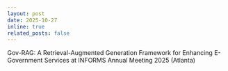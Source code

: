 ```yaml
---
layout: post
date: 2025-10-27
inline: true
related_posts: false
---
```

Gov-RAG: A Retrieval-Augmented Generation Framework for Enhancing E-Government Services at INFORMS Annual Meeting 2025 (Atlanta)
